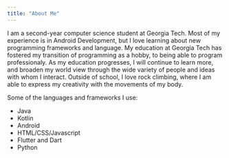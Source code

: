 ```yaml
---
title: "About Me"
---
```


I am a second-year computer science student at Georgia Tech. Most of my experience is in Android Development, but I love learning about new programming frameworks and language. My education at Georgia Tech has fostered my transition of programming as a hobby, to being able to program professionaly. As my education progresses, I will continue to learn more, and broaden my world view through the wide variety of people and ideas with whom I interact. Outside of school, I love rock climbing, where I am able to express my creativity with the movements of my body.

Some of the languages and frameworks I use:

- Java
- Kotlin
- Android
- HTML/CSS/Javascript
- Flutter and Dart <div id="projects"></div>
- Python
